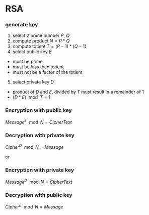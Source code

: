 # RSA

### generate key

1. select 2 prime number $P$, $Q$
2. compute product $N = P * Q$
3. compute totient $T = (P-1) * (Q-1)$
4. select public key $E$
  - must be prime
  - must be less than totient
  - must not be a factor of the totient
5. select private key $D$
  - product of $D$ and $E$, divided by $T$ must result in a remainder of 1
  - $(D * E) \mod T = 1$

### Encryption with public key

$Message^E \mod N = Cipher Text$

### Decryption with private key

$Cipher^D \mod N = Message$

or 

### Encryption with private key

$Message^D \mod N = Cipher Text$

### Decryption with public key

$Cipher^E \mod N = Message$

